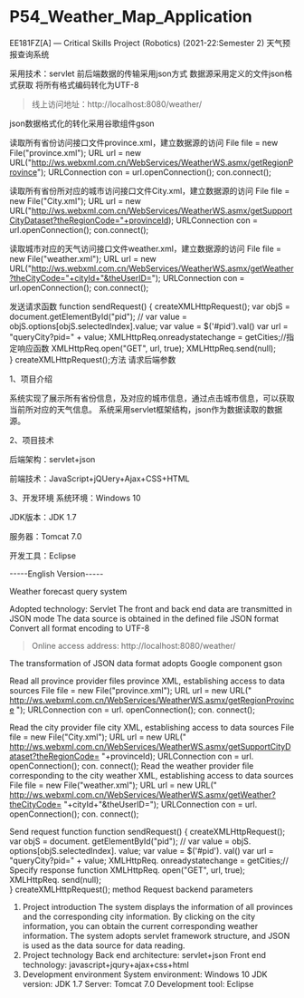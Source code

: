 # P54_Weather_Map_Application
EE181FZ[A] — Critical Skills Project (Robotics) (2021-22:Semester 2)
天气预报查询系统

采用技术：servlet
前后端数据的传输采用json方式
数据源采用定义的文件json格式获取
将所有格式编码转化为UTF-8

> 线上访问地址：http://localhost:8080/weather/

json数据格式化的转化采用谷歌组件gson


读取所有省份访问接口文件province.xml，建立数据源的访问
File file = new File("province.xml");
URL url = new URL("http://ws.webxml.com.cn/WebServices/WeatherWS.asmx/getRegionProvince");
URLConnection con = url.openConnection();
con.connect();


读取所有省份所对应的城市访问接口文件City.xml，建立数据源的访问
File file = new File("City.xml");
URL url = new URL("http://ws.webxml.com.cn/WebServices/WeatherWS.asmx/getSupportCityDataset?theRegionCode="+provinceId);
URLConnection con = url.openConnection();
con.connect();

读取城市对应的天气访问接口文件weather.xml，建立数据源的访问
File file = new File("weather.xml");
URL url = new URL("http://ws.webxml.com.cn/WebServices/WeatherWS.asmx/getWeather?theCityCode="+cityId+"&theUserID=");
URLConnection con = url.openConnection();
con.connect();

发送请求函数
function sendRequest() {
    createXMLHttpRequest();
    var objS = document.getElementById("pid");
    // var value = objS.options[objS.selectedIndex].value;
    var value = $('#pid').val()
    var url = "queryCity?pid=" + value;
    XMLHttpReq.onreadystatechange = getCities;//指定响应函数
    XMLHttpReq.open("GET", url, true);
    XMLHttpReq.send(null);  
}
createXMLHttpRequest();方法
请求后端参数

1、项目介绍

系统实现了展示所有省份信息，及对应的城市信息，通过点击城市信息，可以获取当前所对应的天气信息。
系统采用servlet框架结构，json作为数据读取的数据源。

2、项目技术

后端架构：servlet+json

前端技术：JavaScript+jQUery+Ajax+CSS+HTML


3、开发环境
系统环境：Windows 10

JDK版本：JDK 1.7

服务器：Tomcat 7.0

开发工具：Eclipse


-----English Version-----

Weather forecast query system

Adopted technology: Servlet
The front and back end data are transmitted in JSON mode
The data source is obtained in the defined file JSON format
Convert all format encoding to UTF-8
>Online access address: http://localhost:8080/weather/

The transformation of JSON data format adopts Google component gson


Read all province provider files province XML, establishing access to data sources
File file = new File("province.xml");
URL url = new URL(" http://ws.webxml.com.cn/WebServices/WeatherWS.asmx/getRegionProvince ");
URLConnection con = url. openConnection();
con. connect();

Read the city provider file city XML, establishing access to data sources
File file = new File("City.xml");
URL url = new URL(" http://ws.webxml.com.cn/WebServices/WeatherWS.asmx/getSupportCityDataset?theRegionCode= "+provinceId);
URLConnection con = url. openConnection();
con. connect();
Read the weather provider file corresponding to the city weather XML, establishing access to data sources
File file = new File("weather.xml");
URL url = new URL(" http://ws.webxml.com.cn/WebServices/WeatherWS.asmx/getWeather?theCityCode= "+cityId+"&theUserID=");
URLConnection con = url. openConnection();
con. connect();

Send request function
function sendRequest() {
createXMLHttpRequest();
var objS = document. getElementById("pid");
// var value = objS. options[objS.selectedIndex]. value;
var value = $('#pid'). val()
var url = "queryCity?pid=" + value;
XMLHttpReq. onreadystatechange = getCities;// Specify response function
XMLHttpReq. open("GET", url, true);
XMLHttpReq. send(null);  
}
createXMLHttpRequest(); method
Request backend parameters

1. Project introduction
The system displays the information of all provinces and the corresponding city information. By clicking on the city information, you can obtain the current corresponding weather information.
The system adopts servlet framework structure, and JSON is used as the data source for data reading.
2. Project technology
Back end architecture: servlet+json
Front end technology: javascript+jqury+ajax+css+html
3. Development environment
System environment: Windows 10
JDK version: JDK 1.7
Server: Tomcat 7.0
Development tool: Eclipse


